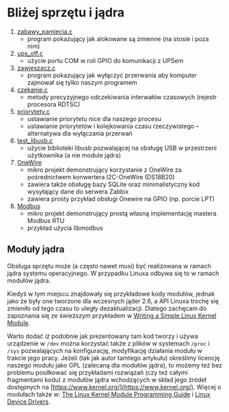 # Bliżej sprzętu i jądra

1. [zabawy_pamiecia.c](zabawy_pamiecia.c)
	* program pokazujący jak alokowane są zmienne (na stosie i poza nim)
2. [ups_off.c](ups_off.c)
	* użycie portu COM w roli GPIO do komunikacji z UPSem
3. [zawieszacz.c](zawieszacz.c)
	* program pokazujący jak wyłączyć przerwania aby komputer zajmował się tylko naszym programem
4. [czekanie.c](czekanie.c)
	* metody precyzyjnego odczekiwania interwałów czasowych (rejestr procesora RDTSC)
5. [priorytety.c](priorytety.c)
	* ustawianie priorytetu nice dla naszego procesu
	* ustawianie priorytetów i kolejkowania czasu rzeczywistego – alternatywa dla wyłączania przerwań
6. [test_libusb.c](test_libusb.c)
	* użycie biblioteki libusb pozwalającej na obsługę USB w przestrzeni użytkownika (a nie module jądra)
7. [OneWire](OneWire)
	* mikro projekt demonstrujący korzystanie z OneWire za pośrednictwem konwertera I2C-OneWire (DS18B20)
	* zawiera także obsługę bazy SQLite oraz minimalistyczny kod wysyłający dane do serwera Zabbix
	* zawiera prosty przykład obsługi Onewire na GPIO (np. porcie LPT)
8. [Modbus](Modbus)
	* mikro projekt demonstrujący prostą własną implementację mastera Modbus RTU
	* przykład użycia libmodbus

## Moduły jądra

Obsługa sprzętu może (a często nawet musi) być realizowana w ramach jądra systemu operacyjnego.
W przypadku Linuxa odbywa się to w ramach modułów jądra.

Kiedyś w tym miejscu znajdowały się przykładowe kody modułów, jednak jako że były one tworzone dla wczesnych jąder 2.6, a API Linuxa trochę się zmieniło od tego czasu to uległy dezaktualizacji.
Dlatego zachęcam do zapoznania się ze świeższym przykładem w [Writing a Simple Linux Kernel Module](https://blog.sourcerer.io/writing-a-simple-linux-kernel-module-d9dc3762c234).

Warto dodać iż podobnie jak prezentowany tam kod tworzy i używa urządzenie w `/dev` można korzystać także z plików w systemach `/proc` i `/sys` pozwalających na konfigurację, modyfikację działania modułu w trakcie jego pracy.
Jeżeli (tak jak autor tamtego artykułu) określimy licencję naszego modułu jako GPL (zalecaną dla modułów jądra),
	to możemy też bez problemu posiłkować się przykładami rozwiązań (czy też całymi fragmentami kodu) z modułów jądra wchodzących w skład jego źródeł dostępnych na [https://www.kernel.org/](https://www.kernel.org/).
Więcej o modułach także w: [The Linux Kernel Module Programming Guide](http://www.faqs.org/docs/kernel/) i [Linux Device Drivers](http://lwn.net/Kernel/LDD3/).
